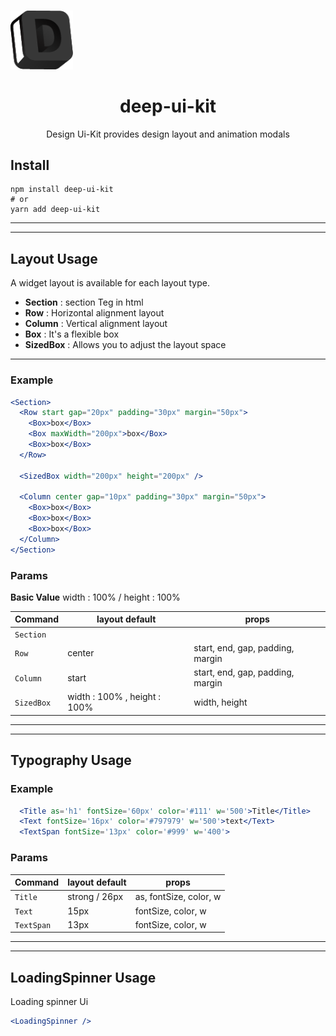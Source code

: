 # <div align="center">

<div align="center" style="width: 100px;" >
<img src="https://github.com/deep-hwan/deep-ui-kit/blob/main/public/img/deep-img.png?raw=true" style="width: 100px;" alt="Title Image">
</div>
<h1 align="center">deep-ui-kit</h1>

<p align="center">
Design Ui-Kit provides design layout and animation modals
</p>
</div>

## Install

    npm install deep-ui-kit
    # or
    yarn add deep-ui-kit

---

---

## Layout Usage

A widget layout is available for each layout type.

- **Section** : section Teg in html
- **Row** : Horizontal alignment layout
- **Column** : Vertical alignment layout
- **Box** : It's a flexible box
- **SizedBox** : Allows you to adjust the layout space

---

### Example

```jsx
<Section>
  <Row start gap="20px" padding="30px" margin="50px">
    <Box>box</Box>
    <Box maxWidth="200px">box</Box>
    <Box>box</Box>
  </Row>

  <SizedBox width="200px" height="200px" />

  <Column center gap="10px" padding="30px" margin="50px">
    <Box>box</Box>
    <Box>box</Box>
    <Box>box</Box>
  </Column>
</Section>
```

### Params

**Basic Value** width : 100% / height : 100%

| Command    | layout default               | props                            |
| ---------- | ---------------------------- | -------------------------------- |
| `Section`  |                              |
| `Row`      | center                       | start, end, gap, padding, margin |
| `Column`   | start                        | start, end, gap, padding, margin |
| `SizedBox` | width : 100% , height : 100% | width, height                    |

---

---

## Typography Usage

### Example

```jsx
  <Title as='h1' fontSize='60px' color='#111' w='500'>Title</Title>
  <Text fontSize='16px' color='#797979' w='500'>text</Text>
  <TextSpan fontSize='13px' color='#999' w='400'>
```

### Params

| Command    | layout default | props                  |
| ---------- | -------------- | ---------------------- |
| `Title`    | strong / 26px  | as, fontSize, color, w |
| `Text`     | 15px           | fontSize, color, w     |
| `TextSpan` | 13px           | fontSize, color, w     |

---

---

## LoadingSpinner Usage

Loading spinner Ui

```jsx
<LoadingSpinner />
```
